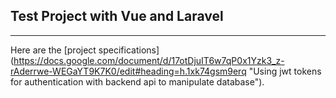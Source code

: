 ## Test Project with Vue and Laravel

---

Here are the [project specifications] (https://docs.google.com/document/d/17otDjuIT6w7qP0x1Yzk3_z-rAderrwe-WEGaYT9K7K0/edit#heading=h.1xk74gsm9erq "Using jwt tokens for authentication with backend api to manipulate database").